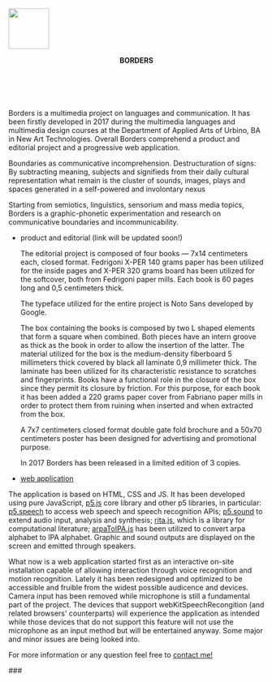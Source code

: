 <!DOCTYPE html>
<html>
<head>
</head>
<body>
<img src="https://github.com/typerror/Borders/blob/master/data/load_black.svg" width="80px" height="80px">
<header >
<p><strong>BORDERS</strong></p><br>
</header>
<p>Borders is a multimedia project on languages and communication. It has been firstly developed in 2017 during the multimedia languages and multimedia design courses at the Department of Applied Arts of Urbino, BA in New Art Technologies. Overall Borders comprehend a product and editorial project and a progressive web application.</p>
<p>Boundaries as communicative incomprehension. Destructuration of signs: By subtracting meaning, subjects and signifieds from their daily cultural representation what remain is the cluster of sounds, images, plays and spaces generated in a self-powered and involontary nexus</p>
<p>Starting from semiotics, linguistics, sensorium and mass media topics, Borders is a graphic-phonetic experimentation and research on communicative boundaries and incommunicability.</p>
<ul>
<li><p><a target="_blank">product and editorial (link will be updated soon!)</a></p></li>
<p>The editorial project is composed of four books — 7x14 centimeters each, closed format. 
Fedrigoni X-PER 140 grams paper has been utilized for the inside pages and X-PER 320 grams board has been utilized for the softcover, both from Fedrigoni paper mills. Each book is 60 pages long and 0,5 centimeters thick.

The typeface utilized for the entire project is Noto Sans developed by Google.

The box containing the books is composed by two L shaped elements that form a square when combined. Both pieces have an intern groove as thick as the book in order to allow the insertion of the latter. The material utilized for the box is the medium-density fiberboard 5 millimeters thick covered by black all laminate 0,9 millimeter thick. The laminate has been utilized for its characteristic resistance to scratches and fingerprints.
Books have a functional role in the closure of the box since they permit its closure by friction. For this purpose, for each book it has been added a 220 grams paper cover from Fabriano paper mills in order to protect them from ruining when inserted and when extracted from the box.

A 7x7 centimeters closed format double gate fold brochure and a 50x70 centimeters poster has been designed for advertising and promotional purpose.

In 2017 Borders has been released in a limited edition of 3 copies.
</p>
<li><p><a href="https://borders.altervista.org" target="_blank">web application</a></p></li>
</ul>
<p>The application is based on HTML, CSS and JS. It has been developed using pure JavaScript, <a href="https://p5js.org/" alt="p5.js website">p5.js</a> core library and other p5 libraries, in particular: <a href="https://github.com/dhowe/RiTaJS/blob/master/src/rita.js" alt="p5.speech GitHub Reposityory">p5.speech</a> to access web speech and speech recognition APIs; <a href="https://github.com/processing/p5.js/blob/master/lib/addons/p5.sound.js" alt="p5.sound GitHub Repository">p5.sound</a> to extend audio input, analysis and synthesis; <a href="https://github.com/dhowe/RiTaJS/blob/master/src/rita.js" alt="rita.js github reposityory">rita.js</a>, which is a library for computational literature; <a href="https://github.com/dhowe/RiTaJS/blob/master/src/arpaToIPA.js" alt="arpaToIPA.js GitHub Reposityory">arpaToIPA.js</a> has been utilized to convert arpa alphabet to IPA alphabet. Graphic and sound outputs are displayed on the screen and emitted through speakers.
</p>
<p>What now is a web application started first as an interactive on-site installation capable of allowing interaction through voice recognition and motion recognition. Lately it has been redesigned and optimized to be accessible and fruible from the widest possible audicence and devices. Camera input has been removed while microphone is still a fundamental part of the project. The devices that support webKitSpeechRecongition (and related browsers' counterparts) will experience the application as intended while those devices that do not support this feature will not use the microphone as an input method but will be entertained anyway. Some major and minor issues are being looked into.</p>

<p>For more information or any question feel free to <a href="mailto:arkznh@gmail.com">contact me!</a></p>

<p>###</p>
</body>
</html>

